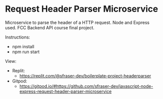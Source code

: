 # Request Header Parser Microservice

Microservice to parse the header of a HTTP request. Node and Express used. FCC Backend API course final project. 

Instructions:

- npm install
- npm run start

View:

- Replit:
    - <https://replit.com/@sfraser-dev/boilerplate-project-headerparser>
- Gitpod:
    - <https://gitpod.io/#https://github.com/sfraser-dev/javascript-node-express-request-header-parser-microservice>
